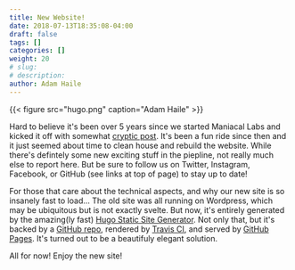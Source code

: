 ```yaml
---
title: New Website!
date: 2018-07-13T18:35:08-04:00
draft: false
tags: []
categories: []
weight: 20
# slug:
# description:
author: Adam Haile
---
```


{{< figure src="hugo.png" caption="Adam Haile" >}}

Hard to believe it's been over 5 years since we started Maniacal Labs and kicked it off with somewhat [cryptic post](/2013/04/26/no-good-can-come-of-this/). It's been a fun ride since then and it just seemed about time to clean house and rebuild the website. While there's defintely some new exciting stuff in the piepline, not really much else to report here. But be sure to follow us on Twitter, Instagram, Facebook, or GitHub (see links at top of page) to stay up to date!

For those that care about the technical aspects, and why our new site is so insanely fast to load... The old site was all running on Wordpress, which may be ubiquitous but is not exactly svelte. But now, it's entirely generated by the amazing(ly fast) [Hugo Static Site Generator](https://gohugo.io/). Not only that, but it's backed by a [GitHub repo](https://github.com/ManiacalLabs/ManiacalLabs.com), rendered by [Travis CI](https://github.com/ManiacalLabs/ManiacalLabs.com/blob/master/.travis.yml), and served by [GitHub Pages](https://pages.github.com/). It's turned out to be a beautifuly elegant solution.

All for now! Enjoy the new site!
